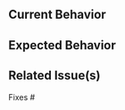 <!-- Please make sure you have read the submission guidelines before posting an PR -->
<!-- https://github.com/codyslexia/nexa/blob/master/CONTRIBUTING.md#-submitting-a-pr -->

<!-- Please make sure that your commit message follows our format -->
<!-- Example: `fix(app): must begin with lowercase` -->

## Current Behavior

<!-- This is the behavior we have today -->

## Expected Behavior

<!-- This is the behavior we should expect with the changes in this PR -->

## Related Issue(s)

<!-- Please link the issue being fixed so it gets closed when this is merged. -->

Fixes #
